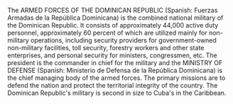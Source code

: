 The ARMED FORCES OF THE DOMINICAN REPUBLIC (Spanish: Fuerzas Armadas de la República Dominicana) is the combined national military of the Dominican Republic. It consists of approximately 44,000 active duty personnel, approximately 60 percent of which are utilized mainly for non-military operations, including security providers for government-owned non-military facilities, toll security, forestry workers and other state enterprises, and personal security for ministers, congressmen, etc. The president is the commander in chief for the military and the MINISTRY OF DEFENSE (Spanish: Ministerio de Defensa de la República Dominicana) is the chief managing body of the armed forces. The primary missions are to defend the nation and protect the territorial integrity of the country. The Dominican Republic's military is second in size to Cuba's in the Caribbean.
